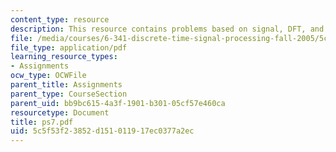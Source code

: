 ```yaml
---
content_type: resource
description: This resource contains problems based on signal, DFT, and LTI filter.
file: /media/courses/6-341-discrete-time-signal-processing-fall-2005/5c5f53f23852d151011917ec0377a2ec_ps7.pdf
file_type: application/pdf
learning_resource_types:
- Assignments
ocw_type: OCWFile
parent_title: Assignments
parent_type: CourseSection
parent_uid: bb9bc615-4a3f-1901-b301-05cf57e460ca
resourcetype: Document
title: ps7.pdf
uid: 5c5f53f2-3852-d151-0119-17ec0377a2ec
---
```


